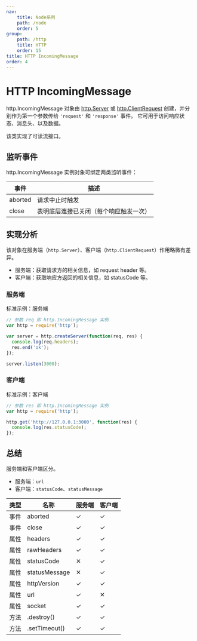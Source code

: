 ```yaml
---
nav:
    title: Node系列
    path: /node
    order: 5
group:
    path: /http
    title: HTTP
    order: 15
title: HTTP IncomingMessage
order: 4
---
```


# HTTP IncomingMessage

http.IncomingMessage 对象由 [http.Server](http-server.md) 或 [http.ClientRequest](http-client-request.md) 创建，并分别作为第一个参数传给 `'request'` 和 `'response'` 事件。 它可用于访问响应状态、消息头、以及数据。

该类实现了可读流接口。

## 监听事件

http.IncomingMessage 实例对象可绑定两类监听事件：

| 事件    | 描述                                   |
| ------- | -------------------------------------- |
| aborted | 请求中止时触发                         |
| close   | 表明底层连接已关闭（每个响应触发一次） |

## 实现分析

该对象在服务端（`http.Server`）、客户端（`http.ClientRequest`）作用略微有差异。

- 服务端：获取请求方的相关信息，如 request header 等。
- 客户端：获取响应方返回的相关信息，如 statusCode 等。

### 服务端

标准示例：服务端

```js
// 参数 req 即 http.IncomingMessage 实例
var http = require('http');

var server = http.createServer(function(req, res) {
  console.log(req.headers);
  res.end('ok');
});

server.listen(3000);
```

### 客户端

标准示例：客户端

```js
// 参数 res 即 http.IncomingMessage 实例
var http = require('http');

http.get('http://127.0.0.1:3000', function(res) {
  console.log(res.statusCode);
});
```

## 总结

服务端和客户端区分。

- 服务端：`url`
- 客户端：`statusCode`、`statusMessage`

| 类型 | 名称          | 服务端 | 客户端 |
| ---- | ------------- | ------ | ------ |
| 事件 | aborted       | ✓      | ✓      |
| 事件 | close         | ✓      | ✓      |
| 属性 | headers       | ✓      | ✓      |
| 属性 | rawHeaders    | ✓      | ✓      |
| 属性 | statusCode    | ✕      | ✓      |
| 属性 | statusMessage | ✕      | ✓      |
| 属性 | httpVersion   | ✓      | ✓      |
| 属性 | url           | ✓      | ✕      |
| 属性 | socket        | ✓      | ✓      |
| 方法 | .destroy()    | ✓      | ✓      |
| 方法 | .setTimeout() | ✓      | ✓      |
